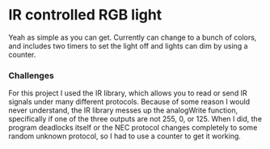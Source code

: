 # IR controlled RGB light

Yeah as simple as you can get. Currently can change to a bunch of colors, and includes two timers to set the light off and lights can dim by using a counter.

### Challenges

For this project I used the IR library, which allows you to read or send IR signals under many different protocols. Because of some reason I would never understand, the IR library messes up the analogWrite function, specifically if one of the three outputs are not 255, 0, or 125. When I did, the program deadlocks itself or the NEC protocol changes completely to some random unknown protocol, so I had to use a counter to get it working.
